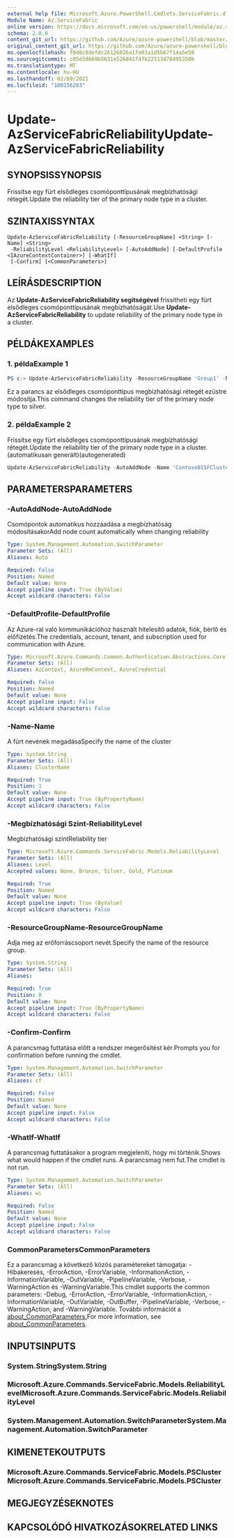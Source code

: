 ```yaml
---
external help file: Microsoft.Azure.PowerShell.Cmdlets.ServiceFabric.dll-Help.xml
Module Name: Az.ServiceFabric
online version: https://docs.microsoft.com/en-us/powershell/module/az.servicefabric/update-azservicefabricreliability
schema: 2.0.0
content_git_url: https://github.com/Azure/azure-powershell/blob/master/src/ServiceFabric/ServiceFabric/help/Update-AzServiceFabricReliability.md
original_content_git_url: https://github.com/Azure/azure-powershell/blob/master/src/ServiceFabric/ServiceFabric/help/Update-AzServiceFabricReliability.md
ms.openlocfilehash: f0d8c8defdc26126026a1fe03a1d5b67f14a5e58
ms.sourcegitcommit: c05d3d669b5631e526841f47b22513d78495350b
ms.translationtype: MT
ms.contentlocale: hu-HU
ms.lasthandoff: 02/09/2021
ms.locfileid: "100156283"
---
```

# <span data-ttu-id="fd2cd-101">Update-AzServiceFabricReliability</span><span class="sxs-lookup"><span data-stu-id="fd2cd-101">Update-AzServiceFabricReliability</span></span>

## <span data-ttu-id="fd2cd-102">SYNOPSIS</span><span class="sxs-lookup"><span data-stu-id="fd2cd-102">SYNOPSIS</span></span>
<span data-ttu-id="fd2cd-103">Frissítse egy fürt elsődleges csomóponttípusának megbízhatósági rétegét.</span><span class="sxs-lookup"><span data-stu-id="fd2cd-103">Update the reliability tier of the primary node type in a cluster.</span></span>

## <span data-ttu-id="fd2cd-104">SZINTAXIS</span><span class="sxs-lookup"><span data-stu-id="fd2cd-104">SYNTAX</span></span>

```
Update-AzServiceFabricReliability [-ResourceGroupName] <String> [-Name] <String>
 -ReliabilityLevel <ReliabilityLevel> [-AutoAddNode] [-DefaultProfile <IAzureContextContainer>] [-WhatIf]
 [-Confirm] [<CommonParameters>]
```

## <span data-ttu-id="fd2cd-105">LEÍRÁS</span><span class="sxs-lookup"><span data-stu-id="fd2cd-105">DESCRIPTION</span></span>
<span data-ttu-id="fd2cd-106">Az **Update-AzServiceFabricReliability segítségével** frissítheti egy fürt elsődleges csomóponttípusának megbízhatóságát.</span><span class="sxs-lookup"><span data-stu-id="fd2cd-106">Use **Update-AzServiceFabricReliability** to update reliability of the primary node type in a cluster.</span></span>

## <span data-ttu-id="fd2cd-107">PÉLDÁK</span><span class="sxs-lookup"><span data-stu-id="fd2cd-107">EXAMPLES</span></span>

### <span data-ttu-id="fd2cd-108">1. példa</span><span class="sxs-lookup"><span data-stu-id="fd2cd-108">Example 1</span></span>
```powershell
PS c:> Update-AzServiceFabricReliability -ResourceGroupName 'Group1' -Name 'Contoso01SFCluster' -ReliabilityLevel Silver
```

<span data-ttu-id="fd2cd-109">Ez a parancs az elsődleges csomóponttípus megbízhatósági rétegét ezüstre módosítja.</span><span class="sxs-lookup"><span data-stu-id="fd2cd-109">This command changes the reliability tier of the primary node type to silver.</span></span>

### <span data-ttu-id="fd2cd-110">2. példa</span><span class="sxs-lookup"><span data-stu-id="fd2cd-110">Example 2</span></span>

<span data-ttu-id="fd2cd-111">Frissítse egy fürt elsődleges csomóponttípusának megbízhatósági rétegét.</span><span class="sxs-lookup"><span data-stu-id="fd2cd-111">Update the reliability tier of the primary node type in a cluster.</span></span> <span data-ttu-id="fd2cd-112">(automatikusan generált)</span><span class="sxs-lookup"><span data-stu-id="fd2cd-112">(autogenerated)</span></span>

<!-- Aladdin Generated Example -->
```powershell
Update-AzServiceFabricReliability -AutoAddNode -Name 'Contoso01SFCluster' -ReliabilityLevel None -ResourceGroupName 'Group1'
```

## <span data-ttu-id="fd2cd-113">PARAMETERS</span><span class="sxs-lookup"><span data-stu-id="fd2cd-113">PARAMETERS</span></span>

### <span data-ttu-id="fd2cd-114">-AutoAddNode</span><span class="sxs-lookup"><span data-stu-id="fd2cd-114">-AutoAddNode</span></span>
<span data-ttu-id="fd2cd-115">Csomópontok automatikus hozzáadása a megbízhatóság módosításakor</span><span class="sxs-lookup"><span data-stu-id="fd2cd-115">Add node count automatically when changing reliability</span></span>

```yaml
Type: System.Management.Automation.SwitchParameter
Parameter Sets: (All)
Aliases: Auto

Required: False
Position: Named
Default value: None
Accept pipeline input: True (ByValue)
Accept wildcard characters: False
```

### <span data-ttu-id="fd2cd-116">-DefaultProfile</span><span class="sxs-lookup"><span data-stu-id="fd2cd-116">-DefaultProfile</span></span>
<span data-ttu-id="fd2cd-117">Az Azure-ral való kommunikációhoz használt hitelesítő adatok, fiók, bérlő és előfizetés.</span><span class="sxs-lookup"><span data-stu-id="fd2cd-117">The credentials, account, tenant, and subscription used for communication with Azure.</span></span>

```yaml
Type: Microsoft.Azure.Commands.Common.Authentication.Abstractions.Core.IAzureContextContainer
Parameter Sets: (All)
Aliases: AzContext, AzureRmContext, AzureCredential

Required: False
Position: Named
Default value: None
Accept pipeline input: False
Accept wildcard characters: False
```

### <span data-ttu-id="fd2cd-118">-Name</span><span class="sxs-lookup"><span data-stu-id="fd2cd-118">-Name</span></span>
<span data-ttu-id="fd2cd-119">A fürt nevének megadása</span><span class="sxs-lookup"><span data-stu-id="fd2cd-119">Specify the name of the cluster</span></span>

```yaml
Type: System.String
Parameter Sets: (All)
Aliases: ClusterName

Required: True
Position: 1
Default value: None
Accept pipeline input: True (ByPropertyName)
Accept wildcard characters: False
```

### <span data-ttu-id="fd2cd-120">-Megbízhatósági Szint</span><span class="sxs-lookup"><span data-stu-id="fd2cd-120">-ReliabilityLevel</span></span>
<span data-ttu-id="fd2cd-121">Megbízhatósági szint</span><span class="sxs-lookup"><span data-stu-id="fd2cd-121">Reliability tier</span></span>

```yaml
Type: Microsoft.Azure.Commands.ServiceFabric.Models.ReliabilityLevel
Parameter Sets: (All)
Aliases: Level
Accepted values: None, Bronze, Silver, Gold, Platinum

Required: True
Position: Named
Default value: None
Accept pipeline input: True (ByValue)
Accept wildcard characters: False
```

### <span data-ttu-id="fd2cd-122">-ResourceGroupName</span><span class="sxs-lookup"><span data-stu-id="fd2cd-122">-ResourceGroupName</span></span>
<span data-ttu-id="fd2cd-123">Adja meg az erőforráscsoport nevét.</span><span class="sxs-lookup"><span data-stu-id="fd2cd-123">Specify the name of the resource group.</span></span>

```yaml
Type: System.String
Parameter Sets: (All)
Aliases:

Required: True
Position: 0
Default value: None
Accept pipeline input: True (ByPropertyName)
Accept wildcard characters: False
```

### <span data-ttu-id="fd2cd-124">-Confirm</span><span class="sxs-lookup"><span data-stu-id="fd2cd-124">-Confirm</span></span>
<span data-ttu-id="fd2cd-125">A parancsmag futtatása előtt a rendszer megerősítést kér.</span><span class="sxs-lookup"><span data-stu-id="fd2cd-125">Prompts you for confirmation before running the cmdlet.</span></span>

```yaml
Type: System.Management.Automation.SwitchParameter
Parameter Sets: (All)
Aliases: cf

Required: False
Position: Named
Default value: None
Accept pipeline input: False
Accept wildcard characters: False
```

### <span data-ttu-id="fd2cd-126">-WhatIf</span><span class="sxs-lookup"><span data-stu-id="fd2cd-126">-WhatIf</span></span>
<span data-ttu-id="fd2cd-127">A parancsmag futtatásakor a program megjeleníti, hogy mi történik.</span><span class="sxs-lookup"><span data-stu-id="fd2cd-127">Shows what would happen if the cmdlet runs.</span></span>
<span data-ttu-id="fd2cd-128">A parancsmag nem fut.</span><span class="sxs-lookup"><span data-stu-id="fd2cd-128">The cmdlet is not run.</span></span>

```yaml
Type: System.Management.Automation.SwitchParameter
Parameter Sets: (All)
Aliases: wi

Required: False
Position: Named
Default value: None
Accept pipeline input: False
Accept wildcard characters: False
```

### <span data-ttu-id="fd2cd-129">CommonParameters</span><span class="sxs-lookup"><span data-stu-id="fd2cd-129">CommonParameters</span></span>
<span data-ttu-id="fd2cd-130">Ez a parancsmag a következő közös paramétereket támogatja: -Hibakeresés, -ErrorAction, -ErrorVariable, -InformationAction, -InformationVariable, -OutVariable, -PipelineVariable, -Verbose, -WarningAction és -WarningVariable.</span><span class="sxs-lookup"><span data-stu-id="fd2cd-130">This cmdlet supports the common parameters: -Debug, -ErrorAction, -ErrorVariable, -InformationAction, -InformationVariable, -OutVariable, -OutBuffer, -PipelineVariable, -Verbose, -WarningAction, and -WarningVariable.</span></span> <span data-ttu-id="fd2cd-131">További információt a [about_CommonParameters.](http://go.microsoft.com/fwlink/?LinkID=113216)</span><span class="sxs-lookup"><span data-stu-id="fd2cd-131">For more information, see [about_CommonParameters](http://go.microsoft.com/fwlink/?LinkID=113216).</span></span>

## <span data-ttu-id="fd2cd-132">INPUTS</span><span class="sxs-lookup"><span data-stu-id="fd2cd-132">INPUTS</span></span>

### <span data-ttu-id="fd2cd-133">System.String</span><span class="sxs-lookup"><span data-stu-id="fd2cd-133">System.String</span></span>

### <span data-ttu-id="fd2cd-134">Microsoft.Azure.Commands.ServiceFabric.Models.ReliabilityLevel</span><span class="sxs-lookup"><span data-stu-id="fd2cd-134">Microsoft.Azure.Commands.ServiceFabric.Models.ReliabilityLevel</span></span>

### <span data-ttu-id="fd2cd-135">System.Management.Automation.SwitchParameter</span><span class="sxs-lookup"><span data-stu-id="fd2cd-135">System.Management.Automation.SwitchParameter</span></span>

## <span data-ttu-id="fd2cd-136">KIMENETEK</span><span class="sxs-lookup"><span data-stu-id="fd2cd-136">OUTPUTS</span></span>

### <span data-ttu-id="fd2cd-137">Microsoft.Azure.Commands.ServiceFabric.Models.PSCluster</span><span class="sxs-lookup"><span data-stu-id="fd2cd-137">Microsoft.Azure.Commands.ServiceFabric.Models.PSCluster</span></span>

## <span data-ttu-id="fd2cd-138">MEGJEGYZÉSEK</span><span class="sxs-lookup"><span data-stu-id="fd2cd-138">NOTES</span></span>

## <span data-ttu-id="fd2cd-139">KAPCSOLÓDÓ HIVATKOZÁSOK</span><span class="sxs-lookup"><span data-stu-id="fd2cd-139">RELATED LINKS</span></span>
